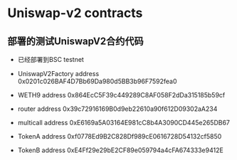 # Uniswap-v2 contracts

## 部署的测试UniswapV2合约代码

- 已经部署到BSC testnet

- UniswapV2Factory address
0x0201c026BAF4D7Bb69Da980d5BB3b96F7592fea0

- WETH9 address
0x864EcC5F39c449289C8AF058F2dDa315185b59cf

- router address
0x39c72916169B0d9eb22610a90f612D09302aA234

- multicall address
0xE6169a5A03164E981cC8b4A3090CD445e265DB67

- TokenA address
0xf0778Ed9B2C828Df989cE0616728D54132cf5850

- TokenB address 
0xE4Ff29e29bE2CF89e059794a4cFA674333e9412E
